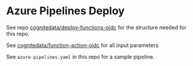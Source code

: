 # Azure Pipelines Deploy

See repo [cognitedata/deploy-functions-oidc](https://github.com/cognitedata/deploy-functions-oidc) for the structure needed for this repo.

See [cognitedata/function-action-oidc](https://github.com/cognitedata/function-action-oidc/#deploy-cognite-function-action) for all input parameters

See `azure-pipelines.yaml` in this repo for a sample pipeline.
